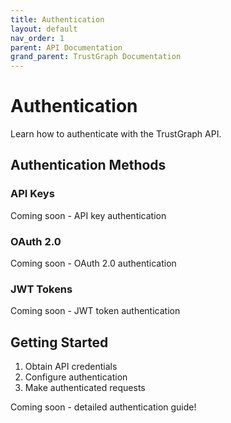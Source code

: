 ```yaml
---
title: Authentication
layout: default
nav_order: 1
parent: API Documentation
grand_parent: TrustGraph Documentation
---
```


# Authentication

Learn how to authenticate with the TrustGraph API.

## Authentication Methods

### API Keys
Coming soon - API key authentication

### OAuth 2.0
Coming soon - OAuth 2.0 authentication

### JWT Tokens
Coming soon - JWT token authentication

## Getting Started

1. Obtain API credentials
2. Configure authentication
3. Make authenticated requests

Coming soon - detailed authentication guide!
